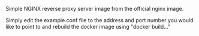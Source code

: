 Simple NGINX reverse proxy server image from the official nginx image.


Simply edit the example.conf file to the address and port number you would like to point to and rebuild the docker image using "docker build..."
